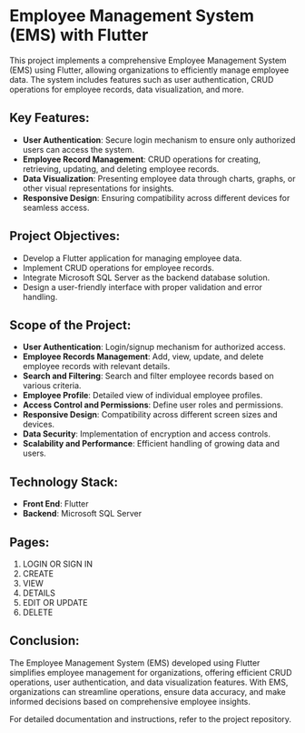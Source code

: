 # Employee Management System (EMS) with Flutter

This project implements a comprehensive Employee Management System (EMS) using Flutter, allowing organizations to efficiently manage employee data. The system includes features such as user authentication, CRUD operations for employee records, data visualization, and more. 

## Key Features:
- **User Authentication**: Secure login mechanism to ensure only authorized users can access the system.
- **Employee Record Management**: CRUD operations for creating, retrieving, updating, and deleting employee records.
- **Data Visualization**: Presenting employee data through charts, graphs, or other visual representations for insights.
- **Responsive Design**: Ensuring compatibility across different devices for seamless access.

## Project Objectives:
- Develop a Flutter application for managing employee data.
- Implement CRUD operations for employee records.
- Integrate Microsoft SQL Server as the backend database solution.
- Design a user-friendly interface with proper validation and error handling.

## Scope of the Project:
- **User Authentication**: Login/signup mechanism for authorized access.
- **Employee Records Management**: Add, view, update, and delete employee records with relevant details.
- **Search and Filtering**: Search and filter employee records based on various criteria.
- **Employee Profile**: Detailed view of individual employee profiles.
- **Access Control and Permissions**: Define user roles and permissions.
- **Responsive Design**: Compatibility across different screen sizes and devices.
- **Data Security**: Implementation of encryption and access controls.
- **Scalability and Performance**: Efficient handling of growing data and users.

## Technology Stack:
- **Front End**: Flutter
- **Backend**: Microsoft SQL Server

## Pages:
1. LOGIN OR SIGN IN
2. CREATE
3. VIEW
4. DETAILS
5. EDIT OR UPDATE
6. DELETE

## Conclusion:
The Employee Management System (EMS) developed using Flutter simplifies employee management for organizations, offering efficient CRUD operations, user authentication, and data visualization features. With EMS, organizations can streamline operations, ensure data accuracy, and make informed decisions based on comprehensive employee insights.

For detailed documentation and instructions, refer to the project repository.
